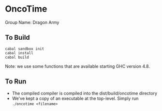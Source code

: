 OncoTime
=========

Group Name: Dragon Army

## To Build
```
cabal sandbox init
cabal install
cabal build
```

Note: we use some functions that are available starting GHC version 4.8.

## To Run
- The compiled compiler is compiled into the dist/build/oncotime directory
- We've kept a copy of an executable at the top-level. Simply run `./oncotime <filename>`
